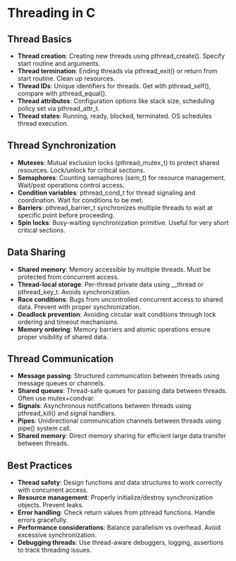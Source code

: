 # **Threading in C**

## **Thread Basics**
- **Thread creation**: Creating new threads using pthread_create(). Specify start routine and arguments.
- **Thread termination**: Ending threads via pthread_exit() or return from start routine. Clean up resources.
- **Thread IDs**: Unique identifiers for threads. Get with pthread_self(), compare with pthread_equal().
- **Thread attributes**: Configuration options like stack size, scheduling policy set via pthread_attr_t.
- **Thread states**: Running, ready, blocked, terminated. OS schedules thread execution.

## **Thread Synchronization**
- **Mutexes**: Mutual exclusion locks (pthread_mutex_t) to protect shared resources. Lock/unlock for critical sections.
- **Semaphores**: Counting semaphores (sem_t) for resource management. Wait/post operations control access.
- **Condition variables**: pthread_cond_t for thread signaling and coordination. Wait for conditions to be met.
- **Barriers**: pthread_barrier_t synchronizes multiple threads to wait at specific point before proceeding.
- **Spin locks**: Busy-waiting synchronization primitive. Useful for very short critical sections.

## **Data Sharing**
- **Shared memory**: Memory accessible by multiple threads. Must be protected from concurrent access.
- **Thread-local storage**: Per-thread private data using __thread or pthread_key_t. Avoids synchronization.
- **Race conditions**: Bugs from uncontrolled concurrent access to shared data. Prevent with proper synchronization.
- **Deadlock prevention**: Avoiding circular wait conditions through lock ordering and timeout mechanisms.
- **Memory ordering**: Memory barriers and atomic operations ensure proper visibility of shared data.

## **Thread Communication**
- **Message passing**: Structured communication between threads using message queues or channels.
- **Shared queues**: Thread-safe queues for passing data between threads. Often use mutex+condvar.
- **Signals**: Asynchronous notifications between threads using pthread_kill() and signal handlers.
- **Pipes**: Unidirectional communication channels between threads using pipe() system call.
- **Shared memory**: Direct memory sharing for efficient large data transfer between threads.

## **Best Practices**
- **Thread safety**: Design functions and data structures to work correctly with concurrent access.
- **Resource management**: Properly initialize/destroy synchronization objects. Prevent leaks.
- **Error handling**: Check return values from pthread functions. Handle errors gracefully.
- **Performance considerations**: Balance parallelism vs overhead. Avoid excessive synchronization.
- **Debugging threads**: Use thread-aware debuggers, logging, assertions to track threading issues.